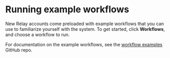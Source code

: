 # Running example workflows

New Relay accounts come preloaded with example workflows that you can use to familiarize yourself with the system. To get started, click **Workflows**, and choose a workflow to run.

For documentation on the example workflows, see the [workflow examples](https://github.com/puppetlabs/nebula-workflow-examples) GitHub repo. 

